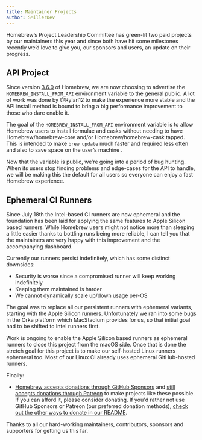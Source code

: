 ```yaml
---
title: Maintainer Projects
author: SMillerDev
---
```


Homebrew’s Project Leadership Committee has green-lit two paid projects by our maintainers this year and since both have hit some milestones recently we’d love to give you, our sponsors and users, an update on their progress.

## API Project
Since version [3.6.0](./2022-09-07-homebrew-3.6.0.md) of Homebrew, we are now choosing to advertise the `HOMEBREW_INSTALL_FROM_API` environment variable to the general public. A lot of work was done by @Rylan12 to make the experience more stable and the API install method is bound to bring a big performance improvement to those who dare enable it.

The goal of the `HOMEBREW_INSTALL_FROM_API` environment variable is to allow Homebrew users to install formulae and casks without needing to have Homebrew/homebrew-core and/or Homebrew/homebrew-cask tapped. This is intended to make `brew update` much faster and required less often and also to save space on the user’s machine .

Now that the variable is public, we’re going into a period of bug hunting. When its users stop finding problems and edge-cases for the API to handle, we will be making this the default for all users so everyone can enjoy a fast Homebrew experience.

## Ephemeral CI Runners
Since July 18th the Intel-based CI runners are now ephemeral and the foundation has been laid for applying the same features to Apple Silicon based runners. While Homebrew users might not notice more than sleeping a little easier thanks to bottling runs being more reliable, I can tell you that the maintainers are very happy with this improvement and the accompanying dashboard.

Currently our runners persist indefinitely, which has some distinct downsides:

- Security is worse since a compromised runner will keep working indefinitely
- Keeping them maintained is harder
- We cannot dynamically scale up/down usage per-OS

The goal was to replace all our persistent runners with ephemeral variants, starting with the Apple Silicon runners. Unfortunately we ran into some bugs in the Orka platform which MacStadium provides for us, so that initial goal had to be shifted to Intel runners first.

Work is ongoing to enable the Apple Silicon based runners as ephemeral runners to close this project from the macOS side. Once that is done the stretch goal for this project is to make our self-hosted Linux runners ephemeral too. Most of our Linux CI already uses ephemeral GitHub-hosted runners.

Finally:

- [Homebrew accepts donations through GitHub Sponsors](https://github.com/sponsors/Homebrew) and [still accepts donations through Patreon](https://www.patreon.com/homebrew) to make projects like these possible. If you can afford it, please consider donating. If you'd rather not use GitHub Sponsors or Patreon (our preferred donation methods), [check out the other ways to donate in our README](https://github.com/homebrew/brew/#donations).

Thanks to all our hard-working maintainers, contributors, sponsors and supporters for getting us this far.
